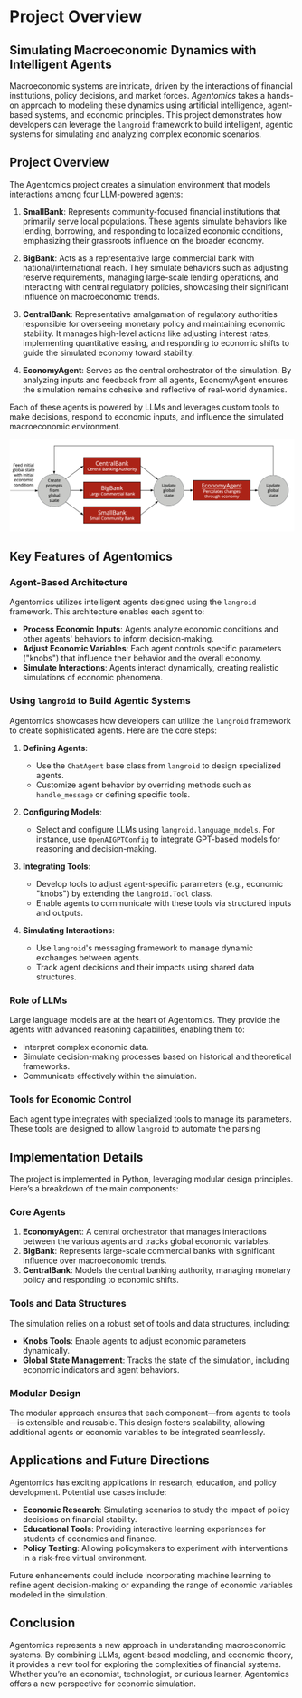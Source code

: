 # Project Overview

## Simulating Macroeconomic Dynamics with Intelligent Agents

Macroeconomic systems are intricate, driven by the interactions of financial institutions, policy decisions, and market forces. *Agentomics* takes a hands-on approach to modeling these dynamics using artificial intelligence, agent-based systems, and economic principles. This project demonstrates how developers can leverage the `langroid` framework to build intelligent, agentic systems for simulating and analyzing complex economic scenarios.

## Project Overview

The Agentomics project creates a simulation environment that models interactions among four LLM-powered agents:

1. **SmallBank**: Represents community-focused financial institutions that primarily serve local populations. These agents simulate behaviors like lending, borrowing, and responding to localized economic conditions, emphasizing their grassroots influence on the broader economy.

2. **BigBank**: Acts as a representative large commercial bank with national/international reach. They simulate behaviors such as adjusting reserve requirements, managing large-scale lending operations, and interacting with central regulatory policies, showcasing their significant influence on macroeconomic trends.

3. **CentralBank**: Representative amalgamation of regulatory authorities responsible for overseeing monetary policy and maintaining economic stability. It manages high-level actions like adjusting interest rates, implementing quantitative easing, and responding to economic shifts to guide the simulated economy toward stability.

4. **EconomyAgent**: Serves as the central orchestrator of the simulation. By analyzing inputs and feedback from all agents, EconomyAgent ensures the simulation remains cohesive and reflective of real-world dynamics.


Each of these agents is powered by LLMs and leverages custom tools to make decisions, respond to economic inputs, and influence the simulated macroeconomic environment.

![Agentomics Diagram](agentomics_diagram.png)

## Key Features of Agentomics

### Agent-Based Architecture

Agentomics utilizes intelligent agents designed using the `langroid` framework. This architecture enables each agent to:

- **Process Economic Inputs**: Agents analyze economic conditions and other agents' behaviors to inform decision-making.
- **Adjust Economic Variables**: Each agent controls specific parameters ("knobs") that influence their behavior and the overall economy.
- **Simulate Interactions**: Agents interact dynamically, creating realistic simulations of economic phenomena.

### Using `langroid` to Build Agentic Systems

Agentomics showcases how developers can utilize the `langroid` framework to create sophisticated agents. Here are the core steps:

1. **Defining Agents**:
   - Use the `ChatAgent` base class from `langroid` to design specialized agents.
   - Customize agent behavior by overriding methods such as `handle_message` or defining specific tools.

2. **Configuring Models**:
   - Select and configure LLMs using `langroid.language_models`. For instance, use `OpenAIGPTConfig` to integrate GPT-based models for reasoning and decision-making.

3. **Integrating Tools**:
   - Develop tools to adjust agent-specific parameters (e.g., economic "knobs") by extending the `langroid.Tool` class.
   - Enable agents to communicate with these tools via structured inputs and outputs.

4. **Simulating Interactions**:
   - Use `langroid`'s messaging framework to manage dynamic exchanges between agents.
   - Track agent decisions and their impacts using shared data structures.


### Role of LLMs

Large language models are at the heart of Agentomics. They provide the agents with advanced reasoning capabilities, enabling them to:

- Interpret complex economic data.
- Simulate decision-making processes based on historical and theoretical frameworks.
- Communicate effectively within the simulation.

### Tools for Economic Control

Each agent type integrates with specialized tools to manage its parameters. These tools are designed to allow `langroid` to automate the parsing

## Implementation Details

The project is implemented in Python, leveraging modular design principles. Here’s a breakdown of the main components:

### Core Agents

1. **EconomyAgent**: A central orchestrator that manages interactions between the various agents and tracks global economic variables.
2. **BigBank**: Represents large-scale commercial banks with significant influence over macroeconomic trends.
3. **CentralBank**: Models the central banking authority, managing monetary policy and responding to economic shifts.

### Tools and Data Structures

The simulation relies on a robust set of tools and data structures, including:

- **Knobs Tools**: Enable agents to adjust economic parameters dynamically.
- **Global State Management**: Tracks the state of the simulation, including economic indicators and agent behaviors.

### Modular Design

The modular approach ensures that each component—from agents to tools—is extensible and reusable. This design fosters scalability, allowing additional agents or economic variables to be integrated seamlessly.

## Applications and Future Directions

Agentomics has exciting applications in research, education, and policy development. Potential use cases include:

- **Economic Research**: Simulating scenarios to study the impact of policy decisions on financial stability.
- **Educational Tools**: Providing interactive learning experiences for students of economics and finance.
- **Policy Testing**: Allowing policymakers to experiment with interventions in a risk-free virtual environment.

Future enhancements could include incorporating machine learning to refine agent decision-making or expanding the range of economic variables modeled in the simulation.

## Conclusion

Agentomics represents a new approach in understanding macroeconomic systems. By combining LLMs, agent-based modeling, and economic theory, it provides a new tool for exploring the complexities of financial systems. Whether you’re an economist, technologist, or curious learner, Agentomics offers a new perspective for economic simulation.
